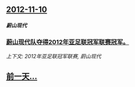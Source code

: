 ## [2012-11-10](/news/2012/11/10/index.md)

##### 蔚山现代
### [蔚山现代队夺得2012年亚足联冠军联赛冠军。](/news/2012/11/10/蔚山现代队夺得2012年亚足联冠军联赛冠军.md)
_上下文: 2012年亚足联冠军联赛, 蔚山现代_

## [前一天...](/news/2012/11/1/index.md)


